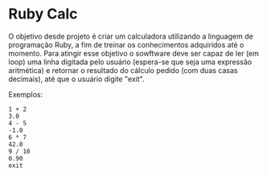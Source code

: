 # Ruby Calc

O objetivo desde projeto é criar um calculadora utilizando a linguagem de programação Ruby, a fim de treinar os conhecimentos adquiridos até o momento. Para atingir esse objetivo o sowftware deve ser capaz de ler (em loop) uma linha digitada pelo usuário (espera-se que seja uma expressão aritmética) e retornar o resultado do cálculo pedido (com duas casas decimais), até que o usuário digite "exit".

Exemplos:

```
1 + 2
3.0
4 - 5
-1.0
6 * 7
42.0
9 / 10
0.90
exit
```
